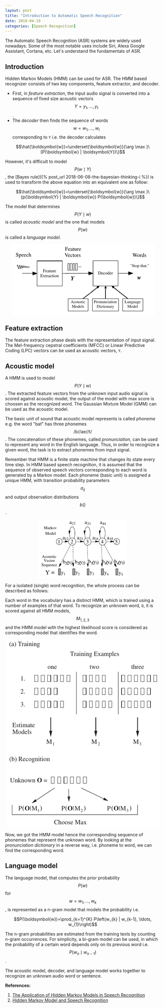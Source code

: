 ```yaml
---
layout: post
title: "Introduction to Automatic Speech Recognition"
date: 2019-04-19
categories: [Speech Recognition]
---
```


The Automatic Speech Recognition (ASR) systems are widely used nowadays. Some of the most notable uses include Siri, Alexa Google Assistant, Cortana, etc. Let's understand the fundamentals of ASR.

## Introduction

Hidden Markov Models (HMM) can be used for ASR. The HMM based recognizer consists of two key components, feature extractor, and decoder.

* First, in *feature extraction*, the input audio signal is converted into a sequence of fixed size acoustic vectors $$Y = y_1, \dots, y_t$$.
* The *decoder* then finds the sequence of words $$w = w_1, \dots, w_l$$ corresponding to `Y` i.e. the decoder calculates

$$\hat{\boldsymbol{w}}=\underset{\boldsymbol{w}}{\arg \max }\{P(\boldsymbol{w} | \boldsymbol{Y})\}$$

However, it's difficult to model $$P(w \mid Y)$$, the [Bayes rule]({% post_url 2018-06-08-the-bayesian-thinking-i %})  is used to transform the above equation into an equivalent one as follow:

$$\hat{\boldsymbol{w}}=\underset{\boldsymbol{w}}{\arg \max }\{p(\boldsymbol{Y} | \boldsymbol{w}) P(\boldsymbol{w})\}$$

The model that determines $$P(Y \mid w)$$ is called *acoustic model* and the one that models $$P(w)$$ is called a *language model*.

<img src="/img/asr.png" style="display: block; margin: auto; width: auto; max-width: 100%;">

## Feature extraction

The feature extraction phase deals with the representation of input signal. The Mel-frequency cepstral coefficients (MFCC) or Linear Predictive Coding (LPC) vectors can be used as acoustic vectors, `Y`.

## Acoustic model

A HMM is used to model $$P(Y \mid w)$$. The extracted feature vectors from the unknown input audio signal is scored against acoustic model, the output of the model with max score is choosen as the recognized word. The Gaussian Mixture Model (GMM) can be used as the acoustic model.

The basic unit of sound that acoustic model represents is called *phoneme* e.g. the word "bat" has three phonemes $$/ \mathrm{b} / / \mathrm{ae} / / \mathrm{t} /$$. The concatenation of these phonemes, called *pronunciation*, can be used to represent any word in the English language. Thus, in order to recognize a given word, the task is to extract phonemes from input signal. 

Remember that HMM is a finite state machine that changes its state every time step. In HMM based speech recognition, it is assumed that the sequence of observed speech vectors
corresponding to each word is generated by a Markov model. Each phoneme (basic unit) is assigned a unique HMM, with transition probability parameters $$a_{ij}$$ and output observation distributions $$b()$$.

<img src="/img/asr_hmm.png" style="display: block; margin: auto; width: auto; max-width: 100%;">

For a isolated (single) word recognition, the whole process can be described as follows:

Each word in the vocabulary has a distinct HMM, which is trained using a number of examples of that word. To recognize an unknown word, `O`, it is scored against all HMM models, $$M_{1,2,3}$$ and the HMM model with the highest likelihood score is considered as corresponding model that identifies the word.

<img src="/img/asr_recognition.png" style="display: block; margin: auto; width: auto; max-width: 100%;">

Now, we got the HMM model hence the corresponding sequence of phonemes that represent the unknown word. By looking at the *pronunciation dictionary* in a reverse way, i.e. phoneme to word, we can find the corresponding word.

## Language model

The language model, that computes the prior probability $$P(w)$$ for $$w = w_1, \ldots, w_k$$, is represented as a n-gram model that models the probability i.e.

$$P(\boldsymbol{w})=\prod_{k=1}^{K} P\left(w_{k} | w_{k-1}, \ldots, w_{1}\right)$$

The n-gram probabilities are estimated from the training texts by counting n-gram occurrences. For simplicity, a bi-gram model can be used, in which the probability of a certain word depends only on its previous word i.e. $$P(w_n \mid w_{n-1})$$.

The acoustic model, decoder, and language model works together to recognize an unknown audio word or sentence.

<!-- ## Neural networks -->


**References:**  
1. [The Application of Hidden Markov Models in Speech Recognition]()  
2. [Hidden Markov Model and Speech Recognition](https://www.cse.iitb.ac.in/~nirav06/i/HMM_Report.pdf)  